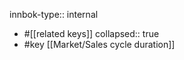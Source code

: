 innbok-type:: internal
- #[[related keys]]
collapsed:: true
- #key [[Market/Sales cycle duration]]




